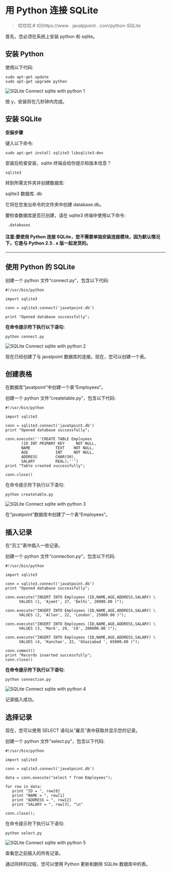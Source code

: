 # 用 Python 连接 SQLite

> 哎哎哎:# t0]https://www . javatppoint . com/python-SQLite

首先，您必须在系统上安装 python 和 sqlite。

## 安装 Python

使用以下代码:

```
sudo apt-get update
sudo apt-get upgrade python

```

![SQLite Connect sqlite with python 1](../Images/98ddb8f0a2d623e271691c9e6f46a3e1.png)

按 y，安装将在几秒钟内完成。

## 安装 SQLite

**安装步骤**

键入以下命令:

```
sudo apt-get install sqlite3 libsqlite3-dev

```

安装后检查安装，sqlite 终端会给你提示和版本信息？

```
sqlite3

```

转到所需文件夹并创建数据库:

sqlite3 数据库. db

它将在您发出命令的文件夹中创建 database.db。

要检查数据库是否已创建，请在 sqlite3 终端中使用以下命令:

```
 .databases

```

#### 注意:要使用 Python 连接 SQLite，您不需要单独安装连接模块，因为默认情况下，它是与 Python 2.5 . x 版一起发货的。

* * *

## 使用 Python 的 SQLite

创建一个 python 文件“connect.py”，包含以下代码:

```
#!/usr/bin/python

import sqlite3

conn = sqlite3.connect('javatpoint.db')

print "Opened database successfully";

```

**在命令提示符下执行以下语句:**

```
python connect.py

```

![SQLite Connect sqlite with python 2](../Images/39d1342661f43a70acd451c3accf2bd6.png)

现在已经创建了与 javatpoint 数据库的连接。现在，您可以创建一个表。

## 创建表格

在数据库“javatpoint”中创建一个表“Employees”。

创建一个 python 文件“createtable.py”，包含以下代码:

```
#!/usr/bin/python

import sqlite3

conn = sqlite3.connect('javatpoint.db')
print "Opened database successfully";

conn.execute('''CREATE TABLE Employees
       (ID INT PRIMARY KEY     NOT NULL,
       NAME           TEXT    NOT NULL,
       AGE            INT     NOT NULL,
       ADDRESS        CHAR(50),
       SALARY         REAL);''')
print "Table created successfully";

conn.close()

```

在命令提示符下执行以下语句:

```
python createtable.py

```

![SQLite Connect sqlite with python 3](../Images/34a96bf81fb97cd19581923a0abaf526.png)

在“javatpoint”数据库中创建了一个表“Employees”。

## 插入记录

在“员工”表中插入一些记录。

创建一个 python 文件“connection.py”，包含以下代码:

```
#!/usr/bin/python

import sqlite3

conn = sqlite3.connect('javatpoint.db')
print "Opened database successfully";

conn.execute("INSERT INTO Employees (ID,NAME,AGE,ADDRESS,SALARY) \
      VALUES (1, 'Ajeet', 27, 'Delhi', 20000.00 )");

conn.execute("INSERT INTO Employees (ID,NAME,AGE,ADDRESS,SALARY) \
      VALUES (2, 'Allen', 22, 'London', 25000.00 )");

conn.execute("INSERT INTO Employees (ID,NAME,AGE,ADDRESS,SALARY) \
      VALUES (3, 'Mark', 29, 'CA', 200000.00 )");

conn.execute("INSERT INTO Employees (ID,NAME,AGE,ADDRESS,SALARY) \
      VALUES (4, 'Kanchan', 22, 'Ghaziabad ', 65000.00 )");

conn.commit()
print "Records inserted successfully";
conn.close()

```

**在命令提示符下执行以下语句:**

```
python connection.py

```

![SQLite Connect sqlite with python 4](../Images/7ba1b156540a9f1a241f221e4591a53a.png)

记录插入成功。

## 选择记录

现在，您可以使用 SELECT 语句从“雇员”表中获取并显示您的记录。

创建一个 python 文件“select.py”，包含以下代码:

```
#!/usr/bin/python

import sqlite3

conn = sqlite3.connect('javatpoint.db')

data = conn.execute("select * from Employees");

for row in data:
   print "ID = ", row[0]
   print "NAME = ", row[1]
   print "ADDRESS = ", row[2]
   print "SALARY = ", row[3], "\n"

conn.close();

```

在命令提示符下执行以下语句:

```
python select.py 

```

![SQLite Connect sqlite with python 5](../Images/1b56a244bc056f0a2efd7eb0cb1e2d87.png)

查看您之前插入的所有记录。

通过同样的过程，您可以使用 Python 更新和删除 SQLite 数据库中的表。